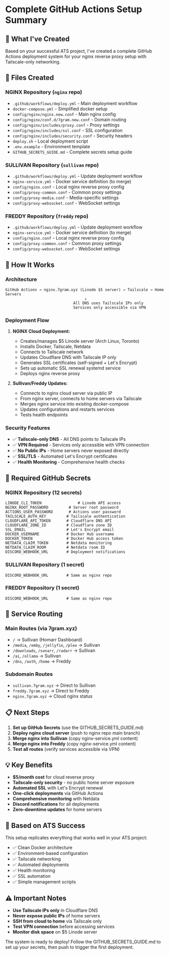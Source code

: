 # Complete GitHub Actions Setup Summary

## 🎯 What I've Created

Based on your successful ATS project, I've created a complete GitHub Actions deployment system for your nginx reverse proxy setup with Tailscale-only networking.

## 📁 Files Created

### **NGINX Repository (`nginx` repo)**
- `.github/workflows/deploy.yml` - Main deployment workflow
- `docker-compose.yml` - Simplified docker setup  
- `config/nginx/nginx.new.conf` - Main nginx config
- `config/nginx/conf.d/7gram.new.conf` - Domain routing
- `config/nginx/includes/proxy.conf` - Proxy settings
- `config/nginx/includes/ssl.conf` - SSL configuration
- `config/nginx/includes/security.conf` - Security headers
- `deploy.sh` - Local deployment script
- `.env.example` - Environment template
- `GITHUB_SECRETS_GUIDE.md` - Complete secrets setup guide

### **SULLIVAN Repository (`sullivan` repo)**
- `.github/workflows/deploy.yml` - Update deployment workflow
- `nginx-service.yml` - Docker service definition (to merge)
- `config/nginx.conf` - Local nginx reverse proxy config
- `config/proxy-common.conf` - Common proxy settings
- `config/proxy-media.conf` - Media-specific settings  
- `config/proxy-websocket.conf` - WebSocket settings

### **FREDDY Repository (`freddy` repo)**
- `.github/workflows/deploy.yml` - Update deployment workflow
- `nginx-service.yml` - Docker service definition (to merge)
- `config/nginx.conf` - Local nginx reverse proxy config
- `config/proxy-common.conf` - Common proxy settings
- `config/proxy-websocket.conf` - WebSocket settings

## 🔧 How It Works

### **Architecture**
```
GitHub Actions → nginx.7gram.xyz (Linode $5 server) → Tailscale → Home Servers
                                   ↓
                              All DNS uses Tailscale IPs only
                              Services only accessible via VPN
```

### **Deployment Flow**

1. **NGINX Cloud Deployment:**
   - Creates/manages $5 Linode server (Arch Linux, Toronto)
   - Installs Docker, Tailscale, Netdata
   - Connects to Tailscale network
   - Updates Cloudflare DNS with Tailscale IP only
   - Generates SSL certificates (self-signed + Let's Encrypt)
   - Sets up automatic SSL renewal systemd service
   - Deploys nginx reverse proxy

2. **Sullivan/Freddy Updates:**
   - Connects to nginx cloud server via public IP
   - From nginx server, connects to home servers via Tailscale
   - Merges nginx service into existing docker-compose
   - Updates configurations and restarts services
   - Tests health endpoints

### **Security Features**
- ✅ **Tailscale-only DNS** - All DNS points to Tailscale IPs
- ✅ **VPN Required** - Services only accessible with VPN connection
- ✅ **No Public IPs** - Home servers never exposed directly
- ✅ **SSL/TLS** - Automated Let's Encrypt certificates
- ✅ **Health Monitoring** - Comprehensive health checks

## 🔐 Required GitHub Secrets

### **NGINX Repository (12 secrets)**
```
LINODE_CLI_TOKEN                # Linode API access
NGINX_ROOT_PASSWORD         # Server root password
ACTIONS_USER_PASSWORD       # Actions user password  
TAILSCALE_AUTH_KEY         # Tailscale authentication
CLOUDFLARE_API_TOKEN       # Cloudflare DNS API
CLOUDFLARE_ZONE_ID         # Cloudflare zone ID
SSL_EMAIL                  # Let's Encrypt email
DOCKER_USERNAME            # Docker Hub username
DOCKER_TOKEN               # Docker Hub access token
NETDATA_CLAIM_TOKEN        # Netdata monitoring
NETDATA_CLAIM_ROOM         # Netdata room ID
DISCORD_WEBHOOK_URL        # Deployment notifications
```

### **SULLIVAN Repository (1 secret)**
```
DISCORD_WEBHOOK_URL        # Same as nginx repo
```

### **FREDDY Repository (1 secret)**
```
DISCORD_WEBHOOK_URL        # Same as nginx repo
```

## 🚀 Service Routing

### **Main Routes (via 7gram.xyz)**
- `/` → Sullivan (Homarr Dashboard)
- `/media`, `/emby`, `/jellyfin`, `/plex` → Sullivan
- `/downloads`, `/sonarr`, `/radarr` → Sullivan  
- `/ai`, `/ollama` → Sullivan
- `/dns`, `/auth`, `/home` → Freddy

### **Subdomain Routes**
- `sullivan.7gram.xyz` → Direct to Sullivan
- `freddy.7gram.xyz` → Direct to Freddy
- `nginx.7gram.xyz` → Cloud nginx status

## 📋 Next Steps

1. **Set up GitHub Secrets** (use the GITHUB_SECRETS_GUIDE.md)
2. **Deploy nginx cloud server** (push to nginx repo main branch)
3. **Merge nginx into Sullivan** (copy nginx-service.yml content)
4. **Merge nginx into Freddy** (copy nginx-service.yml content)  
5. **Test all routes** (verify services accessible via VPN)

## 💡 Key Benefits

- **$5/month cost** for cloud reverse proxy
- **Tailscale-only security** - no public home server exposure
- **Automated SSL** with Let's Encrypt renewal
- **One-click deployments** via GitHub Actions
- **Comprehensive monitoring** with Netdata
- **Discord notifications** for all deployments
- **Zero-downtime updates** for home servers

## 🔄 Based on ATS Success

This setup replicates everything that works well in your ATS project:
- ✅ Clean Docker architecture
- ✅ Environment-based configuration
- ✅ Tailscale networking
- ✅ Automated deployments
- ✅ Health monitoring
- ✅ SSL automation
- ✅ Simple management scripts

## ⚠️ Important Notes

- **Use Tailscale IPs only** in Cloudflare DNS
- **Never expose public IPs** of home servers
- **SSH from cloud to home** via Tailscale only
- **Test VPN connection** before accessing services
- **Monitor disk space** on $5 Linode server

The system is ready to deploy! Follow the GITHUB_SECRETS_GUIDE.md to set up your secrets, then push to trigger the first deployment.

